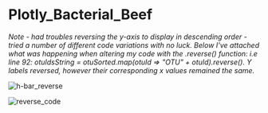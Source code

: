 # Plotly_Bacterial_Beef

*Note - had troubles reversing the y-axis to display in descending order - tried a number of different code variations with no luck. Below I've attached what was happening when altering my code with the .reverse() function: i.e line 92: otuIdsString = otuSorted.map(otuId => "OTU" + otuId).reverse(). Y labels reversed, however their corresponding x values remained the same.*

![h-bar_reverse](https://user-images.githubusercontent.com/79600550/119290950-941d0200-bc1b-11eb-977c-4d82bb01a324.png)

![reverse_code](https://user-images.githubusercontent.com/79600550/119291053-ccbcdb80-bc1b-11eb-8587-0a631ef1feb0.png)
